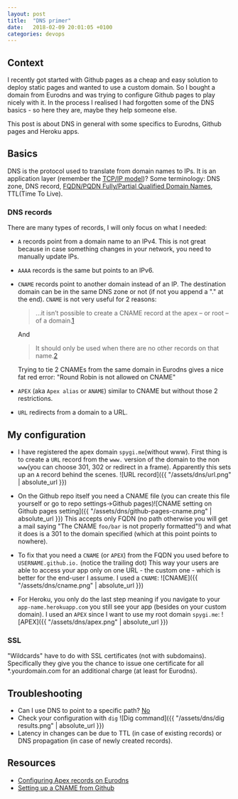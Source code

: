 ```yaml
---
layout: post
title:  "DNS primer"
date:   2018-02-09 20:01:05 +0100
categories: devops
---
```

## Context
I recently got started with Github pages as a cheap and easy solution to deploy static pages and wanted to use a custom domain.
So I bought a domain from Eurodns and was trying to configure Github pages to play nicely with it. In the process I realised I had forgotten some of the DNS basics - so here they are, maybe they help someone else.

This post is about DNS in general with some specifics to Eurodns, Github pages and Heroku apps.

## Basics
DNS is the protocol used to translate from domain names to IPs. It is an application layer (remember the [TCP/IP model](https://en.wikipedia.org/wiki/Internet_protocol_suite))? Some terminology: DNS zone, DNS record, [FQDN/PQDN Fully/Partial Qualified Domain Names](https://en.wikipedia.org/wiki/Fully_qualified_domain_name), TTL(Time To Live).

### DNS records
There are many types of records, I will only focus on what I needed:
+ `A` records point from a domain name to an IPv4. This is not great because in case something changes in your network, you need to manually update IPs.
+ `AAAA` records is the same but points to an IPv6.
+ `CNAME` records point to another domain instead of an IP. The destination domain can be in the same DNS zone or not (if not you append a "." at the end). `CNAME` is not very useful for 2 reasons:  
  > ...it isn’t possible to create a CNAME record at the apex – or root – of a domain.[1]  

  And
  > It should only be used when there are no other records on that name.[2]

    Trying to tie 2 CNAMEs from the same domain in Eurodns gives a nice fat red error: "Round Robin is not allowed on CNAME"
+ `APEX` (aka `Apex alias` or `ANAME`) similar to CNAME but without those 2 restrictions.
+ `URL` redirects from a domain to a URL.

## My configuration
+ I have registered the apex domain `spygi.me`(without www). First thing is to create a `URL` record from the `www.` version of the domain to the non `www`(you can choose 301, 302 or redirect in a frame). Apparently this sets up an `A` record behind the scenes. ![URL record]({{ "/assets/dns/url.png" | absolute_url }})
+ On the Github repo itself you need a CNAME file (you can create this file yourself or go to repo settings->Github pages)![CNAME setting on Github pages setting]({{ "/assets/dns/github-pages-cname.png" | absolute_url }})
This accepts only FQDN (no path otherwise you will get a mail saying "The CNAME `foo/bar` is not properly formatted"!) and what it does is a 301 to the domain specified (which at this point points to nowhere).
+ To fix that you need a `CNAME` (or `APEX`) from the FQDN you used before to `USERNAME.github.io.` (notice the trailing dot) This way your users are able to access your app only on one URL - the custom one - which is better for the end-user I assume. I used a `CNAME`: ![CNAME]({{ "/assets/dns/cname.png" | absolute_url }})

+ For Heroku, you only do the last step meaning if you navigate to your `app-name.herokuapp.com` you still see your app (besides on your custom domain). I used an `APEX` since I want to use my root domain `spygi.me`: ![APEX]({{ "/assets/dns/apex.png" | absolute_url }})

### SSL
"Wildcards" have to do with SSL certificates (not with subdomains). Specifically they give you the chance to issue one certificate for all \*.yourdomain.com for an additional charge (at least for Eurodns).

## Troubleshooting
+ Can I use DNS to point to a specific path? [No](https://stackoverflow.com/questions/9444055/using-dns-to-redirect-to-another-url-with-a-path)
+ Check your configuration with `dig` ![Dig command]({{ "/assets/dns/dig results.png" | absolute_url }})
+ Latency in changes can be due to TTL (in case of existing records) or DNS propagation (in case of newly created records).

## Resources
[1]: https://www.eurodns.com/blog/dns-alias-caa-records-for-domain-name
[2]: https://support.dnsimple.com/articles/differences-between-a-cname-alias-url/
+ [Configuring Apex records on Eurodns](https://eurodns.desk.com/customer/en/portal/articles/2915871-how-do-i-configure-an-alias-apex-alias-record-?b_id=16601)
+ [Setting up a CNAME from Github](https://help.github.com/articles/setting-up-a-custom-subdomain/)
